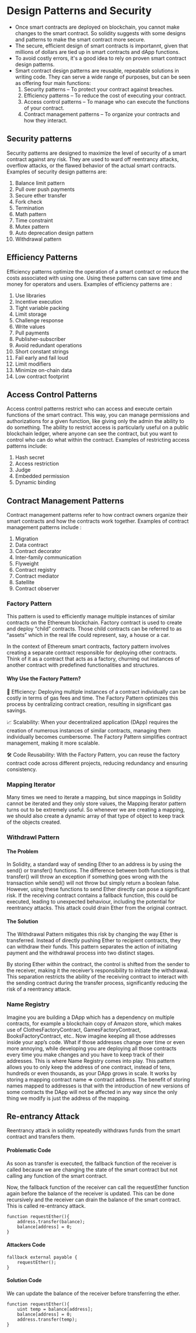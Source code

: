 # Design Patterns and Security
- Once smart contracts are deployed on blockchain, you cannot make changes to the smart contract. So solidity suggests with some designs and patterns to make the smart contract more secure.
- The secure, efficient design of smart contracts is importannt, given that millions of dollars are tied up in smart contracts and dApp functions.
- To avoid costly errors, it's a good idea to rely on proven smart contract design patterns.
- Smart contract design patterns are reusable, repeatable solutions in writing code. They can serve a wide range of purposes, but can be seen as offering four main functions:
    1. Security patterns – To protect your contract against breaches.
    2. Efficiency patterns – To reduce the cost of executing your contract.
    3. Access control patterns – To manage who can execute the functions of your contract.
    4. Contract management patterns – To organize your contracts and how they interact.

## Security patterns
Security patterns are designed to maximize the level of security of a smart contract against any risk. They are used to ward off reentrancy attacks, overflow attacks, or the flawed behavior of the actual smart contracts.
Examples of security design patterns are:
1. Balance limit pattern
2. Pull over push payments
3. Secure ether transfer
4. Fork check
5. Termination
6. Math pattern
7. Time constraint
8. Mutex pattern
9. Auto deprecation design pattern
10. Withdrawal pattern

## Efficiency Patterns
Efficiency patterns optimize the operation of a smart contract or reduce the costs associated with using one. Using these patterns can save time and money for operators and users. Examples of efficiency patterns are :
1. Use libraries
2. Incentive execution
3. Tight variable packing
4. Limit storage
5. Challenge response
6. Write values
7. Pull payments
8. Publisher-subscriber
9. Avoid redundant operations
10. Short constant strings
11. Fail early and fail loud
12. Limit modifiers
13. Minimize on-chain data
14. Low contract footprint

## Access Control Patterns
Access control patterns restrict who can access and execute certain functions of the smart contract. This way, you can manage permissions and authorizations for a given function, like giving only the admin the ability to do something. The ability to restrict access is particularly useful on a public blockchain ledger, where anyone can see the contract, but you want to control who can do what within the contract. Examples of restricting access patterns include:
1. Hash secret
2. Access restriction
3. Judge
4. Embedded permission
5. Dynamic binding

## Contract Management Patterns
Contract management patterns refer to how contract owners organize their smart contracts and how the contracts work together. Examples of contract management patterns include :
1. Migration
2. Data contract
3. Contract decorator
4. Inter-family communication
5. Flyweight
6. Contract registry
7. Contract mediator
8. Satellite
9. Contract observer

### Factory Pattern
This pattern is used to efficiently manage multiple instances of similar contracts on the Ethereum blockchain. Factory contract is used to create and deploy “child” contracts. Those child contracts can be referred to as “assets” which in the real life could represent, say, a house or a car.

In the context of Ethereum smart contracts, factory pattern involves creating a separate contract responsible for deploying other contracts. Think of it as a contract that acts as a factory, churning out instances of another contract with predefined functionalities and structures.

#### Why Use the Factory Pattern?
🔧 Efficiency: Deploying multiple instances of a contract individually can be costly in terms of gas fees and time. The Factory Pattern optimizes this process by centralizing contract creation, resulting in significant gas savings.

📈 Scalability: When your decentralized application (DApp) requires the creation of numerous instances of similar contracts, managing them individually becomes cumbersome. The Factory Pattern simplifies contract management, making it more scalable.

🛠️ Code Reusability: With the Factory Pattern, you can reuse the factory contract code across different projects, reducing redundancy and ensuring consistency.

### Mapping Iterator

Many times we need to iterate a mapping, but since mappings in Solidity cannot be iterated and they only store values, the Mapping Iterator pattern turns out to be extremely useful. 
So whenever we are creating a mapping, we should also create a dynamic array of that type of object to keep track of the objects created.

### Withdrawl Pattern
#### The Problem
In Solidity, a standard way of sending Ether to an address is by using the send() or transfer() functions. The difference between both functions is that transfer() will throw an exception if something goes wrong with the transaction while send() will not throw but simply return a boolean false. However, using these functions to send Ether directly can pose a significant risk. If the receiving contract contains a fallback function, this could be executed, leading to unexpected behaviour, including the potential for reentrancy attacks. This attack could drain Ether from the original contract.

#### The Solution
The Withdrawal Pattern mitigates this risk by changing the way Ether is transferred. Instead of directly pushing Ether to recipient contracts, they can withdraw their funds. This pattern separates the action of initiating payment and the withdrawal process into two distinct stages.

By storing Ether within the contract, the control is shifted from the sender to the receiver, making it the receiver’s responsibility to initiate the withdrawal. This separation restricts the ability of the receiving contract to interact with the sending contract during the transfer process, significantly reducing the risk of a reentrancy attack.

### Name Registry
Imagine you are building a DApp which has a dependency on multiple contracts, for example a blockchain copy of Amazon store, which makes use of ClothesFactoryContract, GamesFactoryContract, BooksFactoryContract, etc.. Now imagine keeping all those addresses inside your app’s code. What if those addresses change over time or even more annoying, while developing you are deploying all those contracts every time you make changes and you have to keep track of their addresses. This is where Name Registry comes into play. This pattern allows you to only keep the address of one contract, instead of tens, hundreds or even thousands, as your DApp grows in scale. It works by storing a mapping contract name => contract address. The benefit of storing names mapped to addresses is that with the introduction of new versions of some contracts the DApp will not be affected in any way since the only thing we modify is just the address of the mapping.

## Re-entrancy Attack
Reentrancy attack in solidity repeatedly withdraws funds from the smart contract and transfers them.

#### Problematic Code
As soon as transfer is executed, the fallback function of the receiver is called because we are changing the state of the smart contract but not calling any function of the smart contract.

Now, the fallback function of the receiver can call the requestEther function again before the balance of the receiver is updated. This can be done recursively and the receiver can drain the balance of the smart contract. This is called re-entrancy attack.
```
function requestEther(){
    address.transfer(balance);
    balance[address] = 0;
}
```
#### Attackers Code
```
fallback external payable {
    requestEther();
}
```
#### Solution Code
We can update the balance of the receiver before transferring the ether.
```
function requestEther(){
    uint temp = balance[address];
    balance[address] = 0;
    address.transfer(temp);
}
```